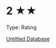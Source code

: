 # 2 ★★

Type: Rating

[Untitled Database](2%20%E2%98%85%E2%98%85%20bf585f16c22a4d8f91f924cdbf7eb66c/Untitled%20Database%20e78a6a7cca35479a9c4a55550045c58d.csv)